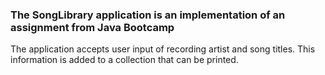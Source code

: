 ### The SongLibrary application is an implementation of an assignment from Java Bootcamp

The application accepts user input of recording artist and song titles. This information is added to a collection that can be printed.

